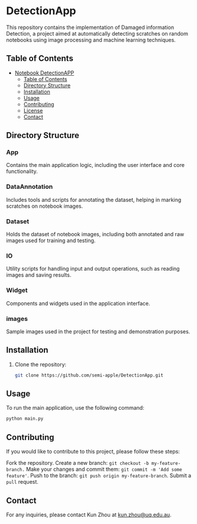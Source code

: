# DetectionApp

This repository contains the implementation of Damaged information Detection, a project aimed at automatically detecting
scratches on random notebooks using image processing and machine learning techniques.

## Table of Contents

- [Notebook DetectionAPP](#notebook-scratch-detection)
    - [Table of Contents](#table-of-contents)
    - [Directory Structure](#directory-structure)
    - [Installation](#installation)
    - [Usage](#usage)
    - [Contributing](#contributing)
    - [License](#license)
    - [Contact](#contact)

## Directory Structure



### App
Contains the main application logic, including the user interface and core functionality.

### DataAnnotation
Includes tools and scripts for annotating the dataset, helping in marking scratches on notebook images.

### Dataset
Holds the dataset of notebook images, including both annotated and raw images used for training and testing.

### IO
Utility scripts for handling input and output operations, such as reading images and saving results.

### Widget
Components and widgets used in the application interface.

### images
Sample images used in the project for testing and demonstration purposes.

## Installation

1. Clone the repository:
   ```bash
   git clone https://github.com/semi-apple/DetectionApp.git
   ```
   
## Usage
To run the main application, use the following command:
```bash
python main.py
```

## Contributing
If you would like to contribute to this project, please follow these steps:

Fork the repository.
Create a new branch: ```git checkout -b my-feature-branch.```
Make your changes and commit them: ```git commit -m 'Add some feature'```.
Push to the branch: ```git push origin my-feature-branch```.
Submit a ```pull``` request.

## Contact

For any inquiries, please contact Kun Zhou at kun.zhou@uq.edu.au.

